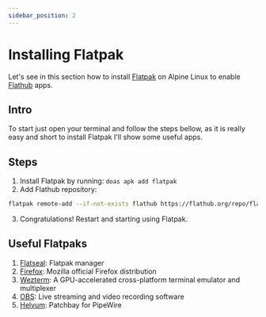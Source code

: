 ```yaml
---
sidebar_position: 2
---
```


# Installing Flatpak

Let's see in this section how to install [Flatpak](https://www.flatpak.org/) on Alpine Linux to enable [Flathub](https://flathub.org/) apps.

## Intro

To start just open your terminal and follow the steps bellow, as it is really easy and short to install Flatpak I'll show some useful apps.

## Steps

1. Install Flatpak by running: ``doas apk add flatpak``
2. Add Flathub repository:
```bash
flatpak remote-add --if-not-exists flathub https://flathub.org/repo/flathub.flatpakrepo
```
3. Congratulations! Restart and starting using Flatpak.

## Useful Flatpaks

1. [Flatseal](https://flathub.org/apps/com.github.tchx84.Flatseal): Flatpak manager
2. [Firefox](https://flathub.org/apps/org.mozilla.firefox): Mozilla official Firefox distribution
3. [Wezterm](https://flathub.org/apps/org.wezfurlong.wezterm): A GPU-accelerated cross-platform terminal emulator and multiplexer
4. [OBS](https://flathub.org/apps/com.obsproject.Studio): Live streaming and video recording software
5. [Helvum](https://flathub.org/apps/org.pipewire.Helvum): Patchbay for PipeWire
